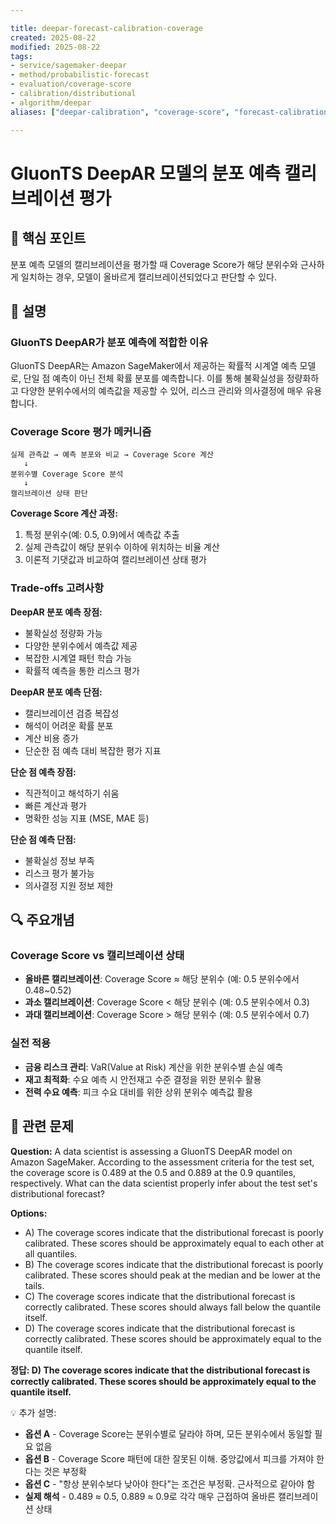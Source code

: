 ```yaml
---

title: deepar-forecast-calibration-coverage
created: 2025-08-22
modified: 2025-08-22
tags:
- service/sagemaker-deepar
- method/probabilistic-forecast
- evaluation/coverage-score
- calibration/distributional
- algorithm/deepar
aliases: ["deepar-calibration", "coverage-score", "forecast-calibration"]

---
```


# GluonTS DeepAR 모델의 분포 예측 캘리브레이션 평가

## 🎯 핵심 포인트

분포 예측 모델의 캘리브레이션을 평가할 때 Coverage Score가 해당 분위수와 근사하게 일치하는 경우, 모델이 올바르게 캘리브레이션되었다고 판단할 수 있다.

## 📝 설명

### GluonTS DeepAR가 분포 예측에 적합한 이유

GluonTS DeepAR는 Amazon SageMaker에서 제공하는 확률적 시계열 예측 모델로, 단일 점 예측이 아닌 전체 확률 분포를 예측합니다. 이를 통해 불확실성을 정량화하고 다양한 분위수에서의 예측값을 제공할 수 있어, 리스크 관리와 의사결정에 매우 유용합니다.

### Coverage Score 평가 메커니즘

```
실제 관측값 → 예측 분포와 비교 → Coverage Score 계산
   ↓
분위수별 Coverage Score 분석
   ↓
캘리브레이션 상태 판단
```

**Coverage Score 계산 과정:**
1. 특정 분위수(예: 0.5, 0.9)에서 예측값 추출
2. 실제 관측값이 해당 분위수 이하에 위치하는 비율 계산
3. 이론적 기댓값과 비교하여 캘리브레이션 상태 평가

### Trade-offs 고려사항

**DeepAR 분포 예측 장점:**
- 불확실성 정량화 가능
- 다양한 분위수에서 예측값 제공
- 복잡한 시계열 패턴 학습 가능
- 확률적 예측을 통한 리스크 평가

**DeepAR 분포 예측 단점:**
- 캘리브레이션 검증 복잡성
- 해석이 어려운 확률 분포
- 계산 비용 증가
- 단순한 점 예측 대비 복잡한 평가 지표

**단순 점 예측 장점:**
- 직관적이고 해석하기 쉬움
- 빠른 계산과 평가
- 명확한 성능 지표 (MSE, MAE 등)

**단순 점 예측 단점:**
- 불확실성 정보 부족
- 리스크 평가 불가능
- 의사결정 지원 정보 제한

## 🔍 주요개념

### Coverage Score vs 캘리브레이션 상태

- **올바른 캘리브레이션**: Coverage Score ≈ 해당 분위수 (예: 0.5 분위수에서 0.48~0.52)
- **과소 캘리브레이션**: Coverage Score < 해당 분위수 (예: 0.5 분위수에서 0.3)
- **과대 캘리브레이션**: Coverage Score > 해당 분위수 (예: 0.5 분위수에서 0.7)

### 실전 적용

- **금융 리스크 관리**: VaR(Value at Risk) 계산을 위한 분위수별 손실 예측
- **재고 최적화**: 수요 예측 시 안전재고 수준 결정을 위한 분위수 활용
- **전력 수요 예측**: 피크 수요 대비를 위한 상위 분위수 예측값 활용

## 📝 관련 문제

**Question:** A data scientist is assessing a GluonTS DeepAR model on Amazon SageMaker. According to the assessment criteria for the test set, the coverage score is 0.489 at the 0.5 and 0.889 at the 0.9 quantiles, respectively. What can the data scientist properly infer about the test set's distributional forecast?

**Options:**

- A) The coverage scores indicate that the distributional forecast is poorly calibrated. These scores should be approximately equal to each other at all quantiles.
- B) The coverage scores indicate that the distributional forecast is poorly calibrated. These scores should peak at the median and be lower at the tails.
- C) The coverage scores indicate that the distributional forecast is correctly calibrated. These scores should always fall below the quantile itself.
- D) The coverage scores indicate that the distributional forecast is correctly calibrated. These scores should be approximately equal to the quantile itself.

**정답: D) The coverage scores indicate that the distributional forecast is correctly calibrated. These scores should be approximately equal to the quantile itself.**

💡 추가 설명:

- **옵션 A** - Coverage Score는 분위수별로 달라야 하며, 모든 분위수에서 동일할 필요 없음
- **옵션 B** - Coverage Score 패턴에 대한 잘못된 이해. 중앙값에서 피크를 가져야 한다는 것은 부정확
- **옵션 C** - "항상 분위수보다 낮아야 한다"는 조건은 부정확. 근사적으로 같아야 함
- **실제 해석** - 0.489 ≈ 0.5, 0.889 ≈ 0.9로 각각 매우 근접하여 올바른 캘리브레이션 상태